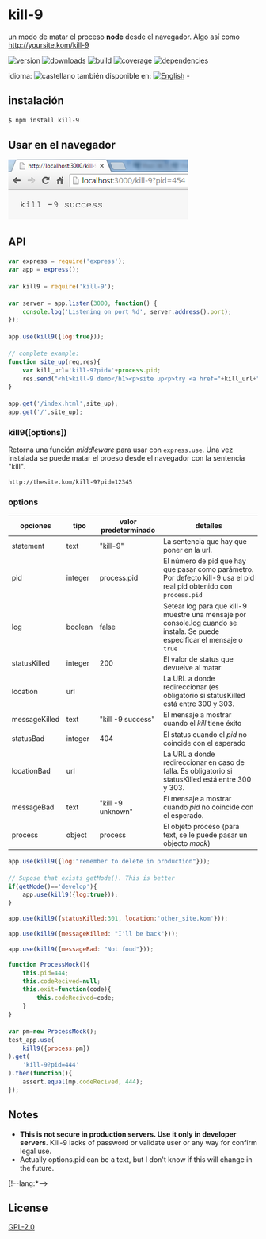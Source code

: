 <!--multilang v0 es:LEEME.md en:README.md  -->
# kill-9
<!--lang:es-->
un modo de matar el proceso **node** desde el navegador. Algo así como http://yoursite.kom/kill-9
<!--lang:en--]
a way to kill node process from client navigator. Something like http://yoursite.kom/kill-9

[!--lang:*-->

<!-- cucardas -->
[![version](https://img.shields.io/npm/v/kill-9.svg)](https://npmjs.org/package/kill-9)
[![downloads](https://img.shields.io/npm/dm/kill-9.svg)](https://npmjs.org/package/kill-9)
[![build](https://img.shields.io/travis/codenautas/kill-9/master.svg)](https://travis-ci.org/codenautas/kill-9)
[![coverage](https://img.shields.io/coveralls/codenautas/kill-9/master.svg)](https://coveralls.io/r/codenautas/kill-9)
[![dependencies](https://img.shields.io/david/codenautas/kill-9.svg)](https://david-dm.org/codenautas/kill-9)

<!--multilang buttons-->

idioma: ![castellano](https://raw.githubusercontent.com/codenautas/multilang/master/img/lang-es.png)
también disponible en: 
[![English](https://raw.githubusercontent.com/codenautas/multilang/master/img/lang-en.png)](README.md) - 

<!--lang:es-->

## instalación

<!--lang:en--]
## Install

[!--lang:*-->
```sh
$ npm install kill-9
```

<!--lang:es-->

## Usar en el navegador

<!--lang:en--]
## Use it in the client navigator

[!--lang:*-->
![use kill-9 as a url in the navigator](docs/chromeKill-9.png)

## API

```js
var express = require('express');
var app = express();

var kill9 = require('kill-9');

var server = app.listen(3000, function() {
    console.log('Listening on port %d', server.address().port);
});

app.use(kill9({log:true}));

// complete example: 
function site_up(req,res){
    var kill_url='kill-9?pid='+process.pid;
    res.send("<h1>kill-9 demo</h1><p>site up<p>try <a href="+kill_url+">"+kill_url+"</a>");
}

app.get('/index.html',site_up);
app.get('/',site_up);
```

### kill9([options])

<!--lang:es-->

Retorna una función *middleware* para usar con `express.use`. 
Una vez instalada se puede matar el proeso desde el navegador con la sentencia "kill". 

<!--lang:en--]
Returns a function middleware to use with ``express.use``. 
Once installed you can kill the process typing "kill sentence" in the navigator.

### Example:

[!--lang:*-->
```url
http://thesite.kom/kill-9?pid=12345
```
<!--lang:es-->

### options

opciones  | tipo    | valor predeterminado       | detalles
----------|---------|-------------|-------------------------
statement | text    | "kill-9"    | La sentencia que hay que poner en la url. 
pid       | integer | process.pid | El número de pid que hay que pasar como parámetro. Por defecto kill-9 usa el pid real pid obtenido con ``process.pid``
log       | boolean | false       | Setear log para que kill-9 muestre una mensaje por console.log cuando se instala. Se puede especificar el mensaje o `true`
statusKilled  | integer | 200           | El valor de status que devuelve al matar
location      | url     |               | La URL a donde redireccionar (es obligatorio si statusKilled está entre 300 y 303. 
messageKilled | text    | "kill -9 success" | El mensaje a mostrar cuando el *kill* tiene éxito
statusBad     | integer | 404               | El status cuando el *pid* no coincide con el esperado
locationBad   | url     |                   | La URL a donde redireccionar en caso de falla. Es obligatorio si statusKilled está entre 300 y 303. 
messageBad    | text    | "kill -9 unknown" | El mensaje a mostrar cuando *pid* no coincide con el esperado.
process       | object  | process           | El objeto proceso (para text, se le puede pasar un objecto *mock*)

<!--lang:en--]

### options

option        | type    | default value | details
--------------|---------|---------------|-------------------------
statement     | text    | "kill-9"      | The statement that you must type in the url. 
pid           | integer | process.pid   | The pid value that you must pass in the pid parameter. By default kill-9 uses the real pid obteined from ``pid`` property of ``process`` object: ``process.pid``
log           | boolean | false         | If log is set kill-9 show a console.log when it is installed. You can send true or a message.
statusKilled  | integer | 200           | The status sent in the response for the case of success.
location      | url     |               | The location for a redirect. This is mandatory if statusKilled between 300 and 303. 
messageKilled | text    | "kill -9 success" | The message to display in successful kills. 
statusBad     | integer | 404               | The status sent when the pid doesn't match.
locationBad   | url     |                   | The location for a redirect. This is mandatory if statusKilled between 300 and 303. 
messageBad    | text    | "kill -9 unknown" | The message to display when when the pid doesn't match.
process       | object  | process           | The process option is for test purpose. You can pass a *mock object*. 
 
[!--lang:*-->

```js
app.use(kill9({log:"remember to delete in production"}));

// Supose that exists getMode(). This is better
if(getMode()=='develop'){
    app.use(kill9({log:true}));
}
```

```js
app.use(kill9({statusKilled:301, location:'other_site.kom'}));
```

```js
app.use(kill9({messageKilled: "I'll be back"}));
```

```js
app.use(kill9({messageBad: "Not foud"}));
```

```js
function ProcessMock(){
    this.pid=444;
    this.codeRecived=null;
    this.exit=function(code){
        this.codeRecived=code;
    }
}

var pm=new ProcessMock();
test_app.use(
    kill9({process:pm})
).get(
    'kill-9?pid=444'
).then(function(){
    assert.equal(mp.codeRecived, 444);
});
```

## Notes

 + **This is not secure in production servers. Use it only in developer servers**. Kill-9 lacks of password or validate user or any way for confirm legal use.
 + Actually options.pid can be a text, but I don't know if this will change in the future. 

[!--lang:*-->
 
## License

[GPL-2.0](LICENSE)


